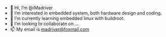 - 👋 Hi, I’m @iMadriver
- 👀 I’m interested in embedded system, both hardware design and coding.
- 🌱 I’m currently learning embedded linux with buildroot.
- 💞️ I’m looking to collaborate on ...
- 📫 My email is madriver@foxmail.com

<!---
iMadriver/iMadriver is a ✨ special ✨ repository because its `README.md` (this file) appears on your GitHub profile.
You can click the Preview link to take a look at your changes.
--->
